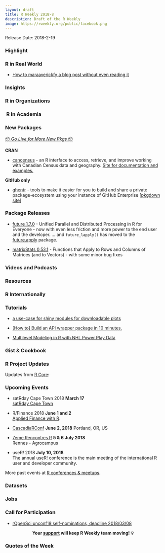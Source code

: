 ```yaml
---
layout: draft
title: R Weekly 2018-8
description: Draft of the R Weekly
image: https://rweekly.org/public/facebook.png
---
```



Release Date: 2018-2-19


###  Highlight


### R in Real World

+ [How to maraaverickfy a blog post without even reading it](https://itsalocke.com/blog/how-to-maraaverickfy-a-blog-post-without-even-reading-it/)

### Insights




###  R in Organizations



###  R in Academia



###  New Packages

<p class="added-hostname"><a href="https://rweekly.org/live" target="_blank" class="externalLink">📦 <i>Go Live for More New Pkgs</i> 📦</a></p>

**CRAN**

+ [cancensus](https://cran.r-project.org/web/packages/cancensus/index.html) - an R interface to access, retrieve, and improve working with Canadian Census data and geography. [Site for documentation and examples.](https://mountainmath.github.io/cancensus/index.html)


**GitHub only**



+ [ghentr](https://github.com/ijlyttle/ghentr) - tools to make it easier for you to build and share a private package-ecosystem using your instance of GitHub Enterprise [[pkgdown site](https://ijlyttle.github.io/ghentr/)]

### Package Releases


+ [future 1.7.0](https://cran.r-project.org/package=future) - Unified Parallel and Distributed Processing in R for Everyone - now with even less friction and more power to the end user and the developer.  ... and `future_lapply()` has moved to the [future.apply](https://cran.r-project.org/package=future.apply) package.

+ [matrixStats 0.53.1](https://cran.r-project.org/package=matrixStats) - Functions that Apply to Rows and Columns of Matrices (and to Vectors) - with some minor bug fixes


###  Videos and Podcasts



###  Resources




### R Internationally




###  Tutorials




+ [a use-case for shiny modules for downloadable plots](https://www.ildiczeller.com/2018/02/11/downloadable-ggplots-in-shiny/)

+ [[How to] Build an API wrapper package in 10 minutes.](http://colinfay.me/build-api-wrapper-package-r/)

+ [Multilevel Modeling in R with NHL Power Play Data](https://mattkmiecik.com/post-Multilevel-Modeling-in-R-with-NHL-Power-Play-Data.html)

<!--<div class="post-more-begin"></div><div class="post-more-end"></div>-->

### Gist & Cookbook



###  R Project Updates

Updates from [R Core](http://developer.r-project.org/blosxom.cgi/R-devel/NEWS):




###  Upcoming Events

+ satRday Cape Town 2018 **March 17** <br />
[satRday Cape Town](http://capetown2018.satrdays.org/)

+ R/Finance 2018 **June 1 and 2** <br />
[Applied Finance with R](http://www.rinfinance.com).

+ [CascadiaRConf](https://cascadiarconf.com/) **June 2, 2018**
Portland, OR, US

+ [7eme Rencontres R](https://r2018-rennes.sciencesconf.org/)  **5 & 6 July 2018** <br />
Rennes - Agrocampus

+ useR! 2018 **July 10, 2018** <br />
The annual useR! conference is the main meeting of the international R user and developer community.

More past events at [R conferences & meetups](https://conf.rweekly.org).

### Datasets




### Jobs





###  Call for Participation

+ [rOpenSci unconf18 self-nominations, deadline 2018/03/08](https://ropensci.org/blog/2018/02/08/unconf2018/)


<p class="hide-support added-hostname support-rweekly" style="text-align: center;font-weight: bold;">Your <a class="non-visited externalLink" href="https://www.patreon.com/rweekly" onclick="pas(this)">support</a> will keep R Weekly team moving! 💡</p>

###  Quotes of the Week

